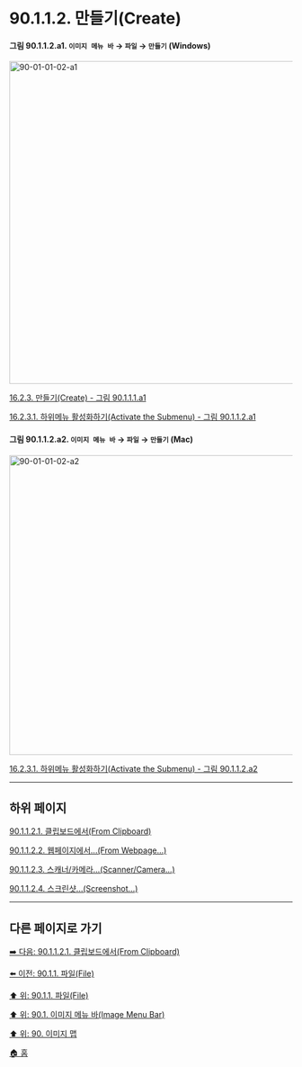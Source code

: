 # 90.1.1.2. 만들기(Create)

<a id="90-01-01-02-a1"></a>

#### 그림 90.1.1.2.a1. `이미지 메뉴 바` → `파일` → `만들기` (Windows)
<img width="860" height="574" alt="90-01-01-02-a1" src="https://github.com/user-attachments/assets/65a715c1-c66c-43cc-8a1b-4b8e6c628dd4" />

[16.2.3. 만들기(Create) - 그림 90.1.1.1.a1](./16-02-03-00-create.md#90-01-01-02-a1)

[16.2.3.1. 하위메뉴 활성화하기(Activate the Submenu) - 그림 90.1.1.2.a1](./16-02-03-01-activate_the_submenu.md#90-01-01-02-a1)

<a id="90-01-01-02-a2"></a>

#### 그림 90.1.1.2.a2. `이미지 메뉴 바` → `파일` → `만들기` (Mac)
<img width="750" height="533" alt="90-01-01-02-a2" src="https://github.com/user-attachments/assets/daedbefc-7a6a-440e-af78-b5c740fc5f6f" />

[16.2.3.1. 하위메뉴 활성화하기(Activate the Submenu) - 그림 90.1.1.2.a2](./16-02-03-01-activate_the_submenu.md#90-01-01-02-a2)

***

## 하위 페이지

[90.1.1.2.1. 클립보드에서(From Clipboard)](./90-01-01-02-01-from_clipboard.md)

[90.1.1.2.2. 웹페이지에서...(From Webpage...)](./90-01-01-02-02-from_webpage.md)

[90.1.1.2.3. 스캐너/카메라...(Scanner/Camera...)](./90-01-01-02-03-scanner_n_camera.md)

[90.1.1.2.4. 스크린샷...(Screenshot...)](./90-01-01-02-04-screenshot.md)

***

## 다른 페이지로 가기

[➡️ 다음: 90.1.1.2.1. 클립보드에서(From Clipboard)](./90-01-01-02-01-from_clipboard.md)

[⬅️ 이전: 90.1.1. 파일(File)](./90-01-01-00-file.md)

[⬆️ 위: 90.1.1. 파일(File)](./90-01-01-00-file.md)

[⬆️ 위: 90.1. 이미지 메뉴 바(Image Menu Bar)](./90-01-00-image-menu-bar.md)

[⬆️ 위: 90. 이미지 맵](./90-00-image-map.md)

[🏠 홈](./00-home.md)
